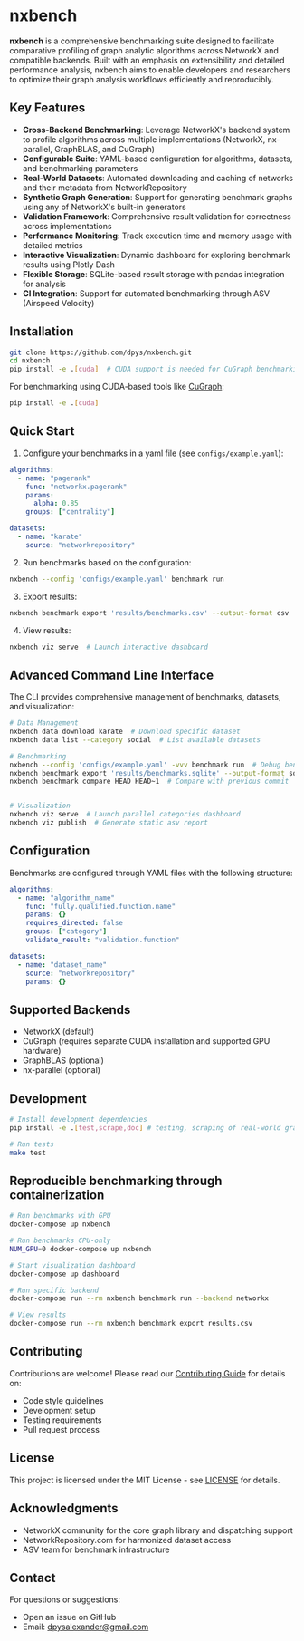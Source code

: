 # nxbench

**nxbench** is a comprehensive benchmarking suite designed to facilitate comparative profiling of graph analytic algorithms across NetworkX and compatible backends. Built with an emphasis on extensibility and detailed performance analysis, nxbench aims to enable developers and researchers to optimize their graph analysis workflows efficiently and reproducibly.

## Key Features

- **Cross-Backend Benchmarking**: Leverage NetworkX's backend system to profile algorithms across multiple implementations (NetworkX, nx-parallel, GraphBLAS, and CuGraph)
- **Configurable Suite**: YAML-based configuration for algorithms, datasets, and benchmarking parameters
- **Real-World Datasets**: Automated downloading and caching of networks and their metadata from NetworkRepository
- **Synthetic Graph Generation**: Support for generating benchmark graphs using any of NetworkX's built-in generators
- **Validation Framework**: Comprehensive result validation for correctness across implementations
- **Performance Monitoring**: Track execution time and memory usage with detailed metrics
- **Interactive Visualization**: Dynamic dashboard for exploring benchmark results using Plotly Dash
- **Flexible Storage**: SQLite-based result storage with pandas integration for analysis
- **CI Integration**: Support for automated benchmarking through ASV (Airspeed Velocity)

## Installation

```bash
git clone https://github.com/dpys/nxbench.git
cd nxbench
pip install -e .[cuda]  # CUDA support is needed for CuGraph benchmarking
```

For benchmarking using CUDA-based tools like [CuGraph](https://github.com/rapidsai/cugraph):

```bash
pip install -e .[cuda]
```

## Quick Start

1. Configure your benchmarks in a yaml file (see `configs/example.yaml`):

```yaml
algorithms:
  - name: "pagerank"
    func: "networkx.pagerank"
    params:
      alpha: 0.85
    groups: ["centrality"]

datasets:
  - name: "karate"
    source: "networkrepository"
```

2. Run benchmarks based on the configuration:

```bash
nxbench --config 'configs/example.yaml' benchmark run
```

3. Export results:

```bash
nxbench benchmark export 'results/benchmarks.csv' --output-format csv  # Convert benchmarked results into csv format.
```


4. View results:

```bash
nxbench viz serve  # Launch interactive dashboard
```

## Advanced Command Line Interface

The CLI provides comprehensive management of benchmarks, datasets, and visualization:

```bash
# Data Management
nxbench data download karate  # Download specific dataset
nxbench data list --category social  # List available datasets

# Benchmarking
nxbench --config 'configs/example.yaml' -vvv benchmark run  # Debug benchmark runs
nxbench benchmark export 'results/benchmarks.sqlite' --output-format sql # Export the results into a sql database
nxbench benchmark compare HEAD HEAD~1  # Compare with previous commit


# Visualization
nxbench viz serve  # Launch parallel categories dashboard
nxbench viz publish  # Generate static asv report
```

## Configuration

Benchmarks are configured through YAML files with the following structure:

```yaml
algorithms:
  - name: "algorithm_name"
    func: "fully.qualified.function.name"
    params: {}
    requires_directed: false
    groups: ["category"]
    validate_result: "validation.function"

datasets:
  - name: "dataset_name"
    source: "networkrepository"
    params: {}
```

## Supported Backends

- NetworkX (default)
- CuGraph (requires separate CUDA installation and supported GPU hardware)
- GraphBLAS (optional)
- nx-parallel (optional)

## Development

```bash
# Install development dependencies
pip install -e .[test,scrape,doc] # testing, scraping of real-world graph data, and documentation

# Run tests
make test
```

## Reproducible benchmarking through containerization

```bash
# Run benchmarks with GPU
docker-compose up nxbench

# Run benchmarks CPU-only
NUM_GPU=0 docker-compose up nxbench

# Start visualization dashboard
docker-compose up dashboard

# Run specific backend
docker-compose run --rm nxbench benchmark run --backend networkx

# View results
docker-compose run --rm nxbench benchmark export results.csv
```

## Contributing

Contributions are welcome! Please read our [Contributing Guide](CONTRIBUTING.md) for details on:

- Code style guidelines
- Development setup
- Testing requirements
- Pull request process

## License

This project is licensed under the MIT License - see [LICENSE](LICENSE) for details.

## Acknowledgments

- NetworkX community for the core graph library and dispatching support
- NetworkRepository.com for harmonized dataset access
- ASV team for benchmark infrastructure

## Contact

For questions or suggestions:

- Open an issue on GitHub
- Email: <dpysalexander@gmail.com>
